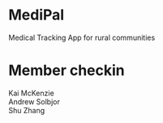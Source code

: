 # MediPal
Medical Tracking App for rural communities

# Member checkin
Kai McKenzie  
Andrew Solbjor  
Shu Zhang

